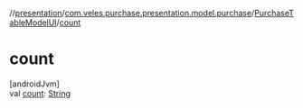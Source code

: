 //[presentation](../../../index.md)/[com.veles.purchase.presentation.model.purchase](../index.md)/[PurchaseTableModelUI](index.md)/[count](count.md)

# count

[androidJvm]\
val [count](count.md): [String](https://kotlinlang.org/api/latest/jvm/stdlib/kotlin/-string/index.html)
